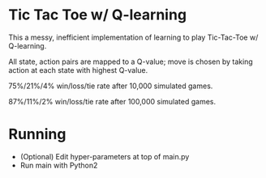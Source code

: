 # Tic Tac Toe w/ Q-learning

This a messy, inefficient implementation of learning to play Tic-Tac-Toe w/ Q-learning.

All state, action pairs are mapped to a Q-value; move is chosen by taking action at each state with highest Q-value.

75%/21%/4% win/loss/tie rate after 10,000 simulated games.

87%/11%/2% win/loss/tie rate after 100,000 simulated games.

# Running

- (Optional) Edit hyper-parameters at top of main.py
- Run main with Python2

